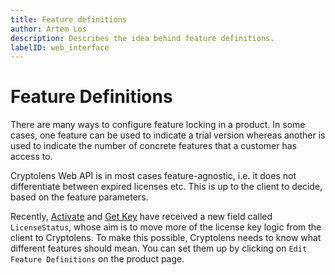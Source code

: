 ```yaml
---
title: Feature definitions
author: Artem Los
description: Describes the idea behind feature definitions.
labelID: web_interface
---
```


# Feature Definitions
There are many ways to configure feature locking in a product. In some cases, one feature can be used to indicate a trial version whereas another is used to indicate the number of concrete features that a customer has access to.

Cryptolens Web API is in most cases feature-agnostic, i.e. it does not differentiate between expired licenses etc. This is up to the client to decide, based on the feature parameters.

Recently, [Activate](https://app.cryptolens.io/docs/api/v3/Activate) and [Get Key](https://app.cryptolens.io/docs/api/v3/GetKey) have received a new field called `LicenseStatus`, whose aim is to move more of the license key logic from the client to Cryptolens. To make this possible, Cryptolens needs to know what different features should mean. You can set them up by clicking on `Edit Feature Definitions` on the product page.